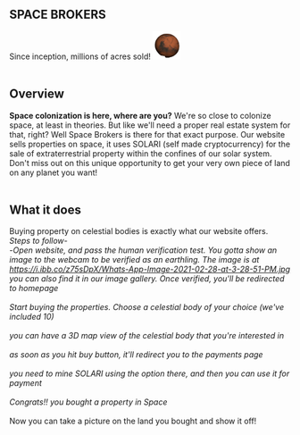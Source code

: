 ## SPACE BROKERS
Since inception, millions of acres sold!
<img src="./assets/images/mars.gif" width="50" height="50" />
<br>
<br>
## Overview
**Space colonization is here, where are you?**
We're so close to colonize space, at least in theories. But like we'll need a proper real estate system for that, right? Well Space Brokers is there for that exact purpose.
Our website sells properties on space, it uses SOLARI (self made cryptocurrency) for the sale of extraterrestrial property within the confines of our solar system. Don't miss out on this unique opportunity to get your very own piece of land on any planet you want!
<br>
<br>
## What it does
Buying property on celestial bodies is exactly what our website offers. 
*Steps to follow-*
<br>
-_Open website, and pass the human verification test. You gotta show an image to the webcam to be verified as an earthling. The image is at https://i.ibb.co/z75sDpX/Whats-App-Image-2021-02-28-at-3-28-51-PM.jpg
you can also find it in our image gallery. Once verified, you'll be redirected to homepage_
<br>
<br>
_Start buying the properties. Choose a celestial body of your choice (we've included 10)_
<br>
<br>
_you can have a 3D map view of the celestial body that you're interested in_
<br>
<br>
_as soon as you hit buy button, it'll redirect you to the payments page_
<br>
<br>
_you need to mine SOLARI using the option there, and then you can use it for payment_
<br>
<br>
_Congrats!! you bought a property in Space_
<br>
<br>
Now you can take a picture on the land you bought and show it off!
